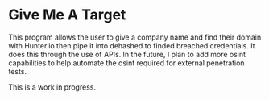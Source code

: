 # Give Me A Target

This program allows the user to give a company name and find their domain with Hunter.io then pipe it into dehashed to finded breached credentials. It does this through the use of APIs.
In the future, I plan to add more osint capabilities to help automate the osint required for external penetration tests. 

This is a work in progress.
